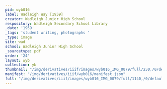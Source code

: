 ```yaml
---
pid: wyb016
label: Wadleigh Way [1959]
creator: Wadleigh Junior High School
respository: Wadleigh Secondary School Library
_date: '1959'
_tags: 'student writing, photographs '
_type: image
site: wad
school: Wadleigh Junior High School
_sourcetype: pdf
order: '24'
layout: wyb
collection: yb
thumbnail: "/img/derivatives/iiif/images/wyb016_IMG_0079/full/250,/0/default.jpg"
manifest: "/img/derivatives/iiif/wyb016/manifest.json"
full: "/img/derivatives/iiif/images/wyb016_IMG_0079/full/1140,/0/default.jpg"
---
```

